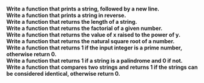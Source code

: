 **Write a function that prints a string, followed by a new line.**<br>
**Write a function that prints a string in reverse.**<br>
**Write a function that returns the length of a string.**<br>
**Write a function that returns the factorial of a given number.**<br>
**Write a function that returns the value of x raised to the power of y.**<br>
**Write a function that returns the natural square root of a number.**<br>
**Write a function that returns 1 if the input integer is a prime number, otherwise return 0.**<br>
**Write a function that returns 1 if a string is a palindrome and 0 if not.**<br>
**Write a function that compares two strings and returns 1 if the strings can be considered identical, otherwise return 0.**<br>
